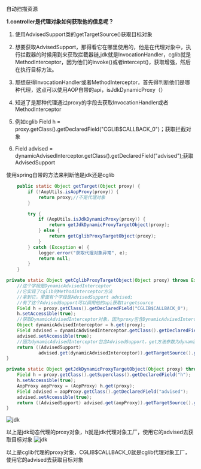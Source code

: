 自动扫描资源

**1.controller是代理对象如何获取他的信息呢？**

1. 使用AdvisedSupport类的getTargetSource()获取目标对象

2. 想要获取AdvisedSupport，那得看它在哪里使用的，他是在代理对象中，执行拦截器的时候用到来获取拦截器链,jdk就是InvocationHandler，cglib就是MethodInterceptor，因为他们的invoke()或者intercept()，获取增强，然后在执行目标方法。

3. 那想获得InvocationHandler或者MethodInterceptor，首先得判断他们是哪种代理，这点可以使用AOP自带的api，isJdkDynamicProxy（）

4. 知道了是那种代理通过proxy的字段去获取InvocationHandler或者MethodInterceptor

5. 例如cglib Field h = proxy.getClass().getDeclaredField("CGLIB$CALLBACK_0")；获取拦截对象

6. Field advised = dynamicAdvisedInterceptor.getClass().getDeclaredField("advised");获取AdvisedSupport

   



使用spring自带的方法来判断他是jdk还是cglib

```java
    public static Object getTarget(Object proxy) {
        if (!AopUtils.isAopProxy(proxy)) {
            return proxy;//不是代理对象
        }

        try {
            if (AopUtils.isJdkDynamicProxy(proxy)) {
                return getJdkDynamicProxyTargetObject(proxy);
            } else {
                return getCglibProxyTargetObject(proxy);
            }
        } catch (Exception e) {
            logger.error("获取代理对象异常", e);
            return null;
        }
    }
```





```java
private static Object getCglibProxyTargetObject(Object proxy) throws Exception {
    //这个字段是DynamicAdvisedInterceptor
    //它实现了cglib的MethodInterceptor方法
    //拿到它，里面有个字段是AdvisedSupport advised;
    //有了这个AdvisedSupport可以调用他的api获取targetsource
    Field h = proxy.getClass().getDeclaredField("CGLIB$CALLBACK_0");
    h.setAccessible(true);
    //获取DynamicAdvisedInterceptor对象，因为proxy包含DynamicAdvisedInterceptor获取get参数为proxy
    Object dynamicAdvisedInterceptor = h.get(proxy);
    Field advised = dynamicAdvisedInterceptor.getClass().getDeclaredField("advised");
    advised.setAccessible(true);
    //因为dynamicAdvisedInterceptor包含AdvisedSupport，get方法参数为dynamicAdvisedInterceptor
    return ((AdvisedSupport) 
            advised.get(dynamicAdvisedInterceptor)).getTargetSource().getTarget();
}

private static Object getJdkDynamicProxyTargetObject(Object proxy) throws Exception {
    Field h = proxy.getClass().getSuperclass().getDeclaredField("h");
    h.setAccessible(true);
    AopProxy aopProxy = (AopProxy) h.get(proxy);
    Field advised = aopProxy.getClass().getDeclaredField("advised");
    advised.setAccessible(true);
    return ((AdvisedSupport) advised.get(aopProxy)).getTargetSource().getTarget();
}
```

![jdk](my_project_/jpg/jdk.png)

以上是jdk动态代理的proxy对象，h就是jdk代理对象工厂，使用它的advised去获取目标对象
![jdk](my_project_/jpg/cglib.png)


以上是cglib代理的proxy对象，CGLIB$CALLBACK_0就是cglib代理对象工厂，使用它的advised去获取目标对象
